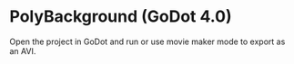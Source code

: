 # PolyBackground (GoDot 4.0)

Open the project in GoDot and run or use movie maker mode to export as an AVI.
